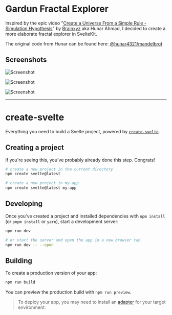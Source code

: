 # Gardun Fractal Explorer

Inspired by the epic video "[Create a Universe From a Simple Rule - Simulation Hypothesis](https://youtu.be/mzizK6ms-gY?si=MqeWq0y1i-F9Qqb0)" by [Brainxyz](https://www.youtube.com/@brainxyz) aka Hunar Ahmad, I decided to create a more elaborate fractal explorer in SvelteKit.

The original code from Hunar can be found here: [@hunar4321/mandelbrot](https://github.com/hunar4321/mandelbrot)

## Screenshots

![Screenshot](https://danielres.github.io/gardun-fractal-explorer/screenshots/001.png)

![Screenshot](https://danielres.github.io/gardun-fractal-explorer/screenshots/002.png)

![Screenshot](https://danielres.github.io/gardun-fractal-explorer/screenshots/003.png)

---

# create-svelte

Everything you need to build a Svelte project, powered by [`create-svelte`](https://github.com/sveltejs/kit/tree/master/packages/create-svelte).

## Creating a project

If you're seeing this, you've probably already done this step. Congrats!

```bash
# create a new project in the current directory
npm create svelte@latest

# create a new project in my-app
npm create svelte@latest my-app
```

## Developing

Once you've created a project and installed dependencies with `npm install` (or `pnpm install` or `yarn`), start a development server:

```bash
npm run dev

# or start the server and open the app in a new browser tab
npm run dev -- --open
```

## Building

To create a production version of your app:

```bash
npm run build
```

You can preview the production build with `npm run preview`.

> To deploy your app, you may need to install an [adapter](https://kit.svelte.dev/docs/adapters) for your target environment.
